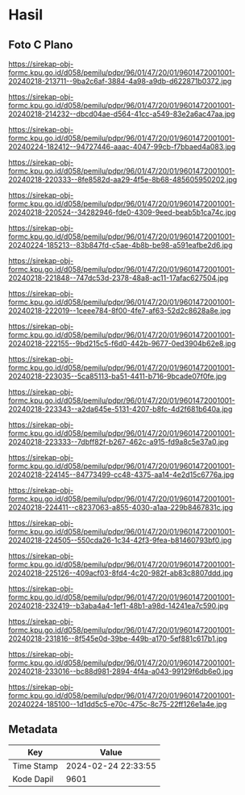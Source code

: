 # Hasil

## Foto C Plano

https://sirekap-obj-formc.kpu.go.id/d058/pemilu/pdpr/96/01/47/20/01/9601472001001-20240218-213711--9ba2c6af-3884-4a98-a9db-d622871b0372.jpg

https://sirekap-obj-formc.kpu.go.id/d058/pemilu/pdpr/96/01/47/20/01/9601472001001-20240218-214232--dbcd04ae-d564-41cc-a549-83e2a6ac47aa.jpg

https://sirekap-obj-formc.kpu.go.id/d058/pemilu/pdpr/96/01/47/20/01/9601472001001-20240224-182412--94727446-aaac-4047-99cb-f7bbaed4a083.jpg

https://sirekap-obj-formc.kpu.go.id/d058/pemilu/pdpr/96/01/47/20/01/9601472001001-20240218-220333--8fe8582d-aa29-4f5e-8b68-485605950202.jpg

https://sirekap-obj-formc.kpu.go.id/d058/pemilu/pdpr/96/01/47/20/01/9601472001001-20240218-220524--34282946-fde0-4309-9eed-beab5b1ca74c.jpg

https://sirekap-obj-formc.kpu.go.id/d058/pemilu/pdpr/96/01/47/20/01/9601472001001-20240224-185213--83b847fd-c5ae-4b8b-be98-a591eafbe2d6.jpg

https://sirekap-obj-formc.kpu.go.id/d058/pemilu/pdpr/96/01/47/20/01/9601472001001-20240218-221848--747dc53d-2378-48a8-ac11-17afac627504.jpg

https://sirekap-obj-formc.kpu.go.id/d058/pemilu/pdpr/96/01/47/20/01/9601472001001-20240218-222019--1ceee784-8f00-4fe7-af63-52d2c8628a8e.jpg

https://sirekap-obj-formc.kpu.go.id/d058/pemilu/pdpr/96/01/47/20/01/9601472001001-20240218-222155--9bd215c5-f6d0-442b-9677-0ed3904b62e8.jpg

https://sirekap-obj-formc.kpu.go.id/d058/pemilu/pdpr/96/01/47/20/01/9601472001001-20240218-223035--5ca85113-ba51-4411-b716-9bcade07f0fe.jpg

https://sirekap-obj-formc.kpu.go.id/d058/pemilu/pdpr/96/01/47/20/01/9601472001001-20240218-223343--a2da645e-5131-4207-b8fc-4d2f681b640a.jpg

https://sirekap-obj-formc.kpu.go.id/d058/pemilu/pdpr/96/01/47/20/01/9601472001001-20240218-223333--7dbff82f-b267-462c-a915-fd9a8c5e37a0.jpg

https://sirekap-obj-formc.kpu.go.id/d058/pemilu/pdpr/96/01/47/20/01/9601472001001-20240218-224145--84773499-cc48-4375-aa14-4e2d15c6776a.jpg

https://sirekap-obj-formc.kpu.go.id/d058/pemilu/pdpr/96/01/47/20/01/9601472001001-20240218-224411--c8237063-a855-4030-a1aa-229b8467831c.jpg

https://sirekap-obj-formc.kpu.go.id/d058/pemilu/pdpr/96/01/47/20/01/9601472001001-20240218-224505--550cda26-1c34-42f3-9fea-b81460793bf0.jpg

https://sirekap-obj-formc.kpu.go.id/d058/pemilu/pdpr/96/01/47/20/01/9601472001001-20240218-225126--409acf03-8fd4-4c20-982f-ab83c8807ddd.jpg

https://sirekap-obj-formc.kpu.go.id/d058/pemilu/pdpr/96/01/47/20/01/9601472001001-20240218-232419--b3aba4a4-1ef1-48b1-a98d-14241ea7c590.jpg

https://sirekap-obj-formc.kpu.go.id/d058/pemilu/pdpr/96/01/47/20/01/9601472001001-20240218-231816--8f545e0d-39be-449b-a170-5ef881c617b1.jpg

https://sirekap-obj-formc.kpu.go.id/d058/pemilu/pdpr/96/01/47/20/01/9601472001001-20240218-233016--bc88d981-2894-4f4a-a043-99129f6db6e0.jpg

https://sirekap-obj-formc.kpu.go.id/d058/pemilu/pdpr/96/01/47/20/01/9601472001001-20240224-185100--1d1dd5c5-e70c-475c-8c75-22ff126e1a4e.jpg


## Metadata

| Key        | Value               |
| ---------- | ------------------- |
| Time Stamp | 2024-02-24 22:33:55 |
| Kode Dapil | 9601                |



